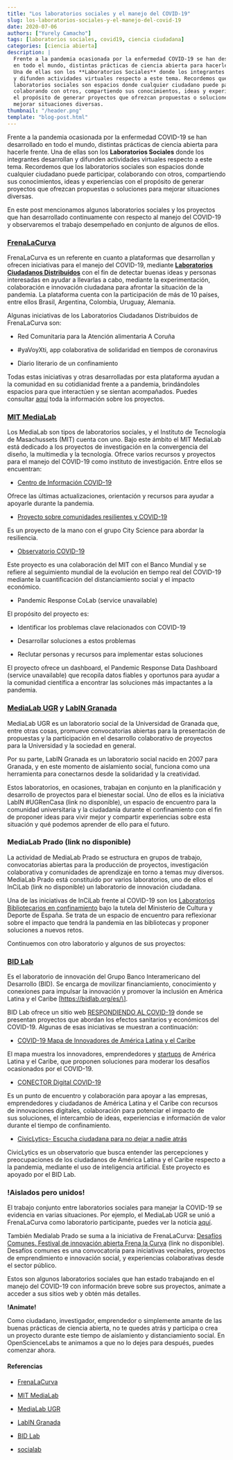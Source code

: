 ```yaml
---
title: "Los laboratorios sociales y el manejo del COVID-19"
slug: los-laboratorios-sociales-y-el-manejo-del-covid-19
date: 2020-07-06
authors: ["Yurely Camacho"]
tags: [laboratorios sociales, covid19, ciencia ciudadana]
categories: [ciencia abierta]
description: |
  Frente a la pandemia ocasionada por la enfermedad COVID-19 se han desarrollado
  en todo el mundo, distintas prácticas de ciencia abierta para hacerle frente.
  Una de ellas son los **Laboratorios Sociales** donde los integrantes desarrollan
  y difunden actividades virtuales respecto a este tema. Recordemos que los
  laboratorios sociales son espacios donde cualquier ciudadano puede participar,
  colaborando con otros, compartiendo sus conocimientos, ideas y experiencias con
  el propósito de generar proyectos que ofrezcan propuestas o soluciones para
  mejorar situaciones diversas.
thumbnail: "/header.png"
template: "blog-post.html"
---
```


Frente a la pandemia ocasionada por la enfermedad COVID-19 se han desarrollado
en todo el mundo, distintas prácticas de ciencia abierta para hacerle frente.
Una de ellas son los **Laboratorios Sociales** donde los integrantes desarrollan
y difunden actividades virtuales respecto a este tema. Recordemos que los
laboratorios sociales son espacios donde cualquier ciudadano puede participar,
colaborando con otros, compartiendo sus conocimientos, ideas y experiencias con
el propósito de generar proyectos que ofrezcan propuestas o soluciones para
mejorar situaciones diversas.

<!-- TEASER_END -->

En este post mencionamos algunos laboratorios sociales y los proyectos que han
desarrollado continuamente con respecto al manejo del COVID-19 y observaremos el
trabajo desempeñado en conjunto de algunos de ellos.

### [FrenaLaCurva](https://frenalacurva.net/)

FrenaLaCurva es un referente en cuanto a plataformas que desarrollan y ofrecen
iniciativas para el manejo del COVID-19, mediante
[**Laboratorios Ciudadanos Distribuidos**](https://frenalacurva.net/laboratorios-ciudadanos/)
con el fin de detectar buenas ideas y personas interesadas en ayudar a llevarlas
a cabo, mediante la experimentación, colaboración e innovación ciudadana para
afrontar la situación de la pandemia. La plataforma cuenta con la participación
de más de 10 países, entre ellos Brasil, Argentina, Colombia, Uruguay, Alemania.

Algunas iniciativas de los Laboratorios Ciudadanos Distribuidos de FrenaLaCurva
son:

- Red Comunitaria para la Atención alimentaria A Coruña

- #yaVoyXti, app colaborativa de solidaridad en tiempos de coronavirus

- Diario literario de un confinamiento

Todas estas iniciativas y otras desarrolladas por esta plataforma ayudan a la
comunidad en su cotidianidad frente a a pandemia, brindándoles espacios para que
interactúen y se sientan acompañados. Puedes consultar
[aquí](https://drive.google.com/drive/folders/1zDYuT0bf0MAGD15bmYsxIBpDEhwbf16P)
toda la información sobre los proyectos.

### [MIT MediaLab](https://www.media.mit.edu/)

Los MediaLab son tipos de laboratorios sociales, y el Instituto de Tecnología de
Masachussets (MIT) cuenta con uno. Bajo este ámbito el MIT MediaLab está
dedicado a los proyectos de investigación en la convergencia del diseño, la
multimedia y la tecnología. Ofrece varios recursos y proyectos para el manejo
del COVID-19 como instituto de investigación. Entre ellos se encuentran:

- [Centro de Información COVID-19](https://covid19.mit.edu/)

Ofrece las últimas actualizaciones, orientación y recursos para ayudar a
apoyarle durante la pandemia.

- [Proyecto sobre comunidades resilientes y COVID-19](https://www.media.mit.edu/projects/resilient-communities-and-covid19/overview/)

Es un proyecto de la mano con el grupo City Science para abordar la resiliencia.

- [Observatorio COVID-19](https://c19observatory.media.mit.edu/)

Este proyecto es una colaboración del MIT con el Banco Mundial y se refiere al
seguimiento mundial de la evolución en tiempo real del COVID-19 mediante la
cuantificación del distanciamiento social y el impacto económico.

- Pandemic Response CoLab (service unavailable)

El propósito del proyecto es:

- Identificar los problemas clave relacionados con COVID-19

- Desarrollar soluciones a estos problemas

- Reclutar personas y recursos para implementar estas soluciones

El proyecto ofrece un dashboard, el Pandemic Response Data Dashboard (service
unavailable) que recopila datos fiables y oportunos para ayudar a la comunidad
científica a encontrar las soluciones más impactantes a la pandemia.

### [MediaLab UGR](https://medialab.ugr.es) y [LabIN Granada](https://labingranada.org/)

MediaLab UGR es un laboratorio social de la Universidad de Granada que, entre
otras cosas, promueve convocatorias abiertas para la presentación de propuestas
y la participación en el desarrollo colaborativo de proyectos para la
Universidad y la sociedad en general.

Por su parte, LabIN Granada es un laboratorio social nacido en 2007 para
Granada, y en este momento de aislamiento social, funciona como una herramienta
para conectarnos desde la solidaridad y la creatividad.

Estos laboratorios, en ocasiones, trabajan en conjunto en la planificación y
desarrollo de proyectos para el bienestar social. Uno de ellos es la iniciativa
LabIN #UGRenCasa (link no disponible), un espacio de encuentro para la comunidad
universitaria y la ciudadanía durante el confinamiento con el fin de proponer
ideas para vivir mejor y compartir experiencias sobre esta situación y qué
podemos aprender de ello para el futuro.

### MediaLab Prado (link no disponible)

La actividad de MediaLab Prado se estructura en grupos de trabajo, convocatorias
abiertas para la producción de proyectos, investigación colaborativa y
comunidades de aprendizaje en torno a temas muy diversos. MediaLab Prado está
constituido por varios laboratorios, uno de ellos el InCiLab (link no
disponible) un laboratorio de innovación ciudadana.

Una de las iniciativas de InCiLab frente al COVID-19 son los
[Laboratorios Bibliotecarios en confinamiento](https://www.culturaydeporte.gob.es/cultura/areas/bibliotecas/mc/laboratorios-bibliotecarios/jornadas/confinamiento.html)
bajo la tutela del Ministerio de Cultura y Deporte de España. Se trata de un
espacio de encuentro para reflexionar sobre el impacto que tendrá la pandemia en
las bibliotecas y proponer soluciones a nuevos retos.

Continuemos con otro laboratorio y algunos de sus proyectos:

### [BID Lab](https://bidlab.org/es/)

Es el laboratorio de innovación del Grupo Banco Interamericano del Desarrollo
(BID). Se encarga de movilizar financiamiento, conocimiento y conexiones para
impulsar la innovación y promover la inclusión en América Latina y el Caribe
\[https://bidlab.org/es/\].

BID Lab ofrece un sitio web
[RESPONDIENDO AL COVID-19](https://bidlab.org/es/coronavirus) donde se presentan
proyectos que abordan los efectos sanitarios y económicos del COVID-19. Algunas
de esas iniciativas se muestran a continuación:

- [COVID-19 Mapa de Innovadores de América Latina y el Caribe](https://bidlab.org/es/map-LAC-innovators-Covid-19)

El mapa muestra los innovadores, emprendedores y
[startups](https://es.wikipedia.org/wiki/Empresa_emergente) de América Latina y
el Caribe, que proponen soluciones para moderar los desafíos ocasionados por el
COVID-19.

- [CONECTOR Digital COVID-19](https://bidlab.org/es/conector-digital/inicio)

Es un punto de encuentro y colaboración para apoyar a las empresas,
emprendedores y ciudadanos de América Latina y el Caribe con recursos de
innovaciones digitales, colaboración para potenciar el impacto de
sus soluciones, el intercambio de ideas, experiencias e información de valor
durante el tiempo de confinamiento.

- [CivicLytics- Escucha ciudadana para no dejar a nadie atrás](https://covid19-civiclytics.citibeats.com/#/)

CivicLytics es un observatorio que busca entender las percepciones y
preocupaciones de los ciudadanos de América Latina y el Caribe respecto a la
pandemia, mediante el uso de inteligencia artificial. Este proyecto es apoyado
por el BID Lab.

### !Aislados pero unidos!

El trabajo conjunto entre laboratorios sociales para manejar la COVID-19 se
evidencia en varias situaciones. Por ejemplo, el MediaLab UGR se unió a
FrenaLaCurva como laboratorio participante, puedes ver la noticia
[aquí](https://medialab.ugr.es/noticias/medialab-ugr-se-une-a-frenalacurva-net-una-iniciativa-para-hacer-frente-a-la-crisis-del-covid-19/).

También Medialab Prado se suma a la iniciativa de FrenaLaCurva:
[Desafíos Comunes. Festival de innovación abierta Frena la Curva](https://frenalacurva.net/desafios-comunes/)
(link no disponible). Desafíos comunes es una convocatoria para iniciativas
vecinales, proyectos de emprendimiento e innovación social, y experiencias
colaborativas desde el sector público.

Estos son algunos laboratorios sociales que han estado trabajando en el manejo
del COVID-19 con información breve sobre sus proyectos, anímate a acceder a sus
sitios web y obtén más detalles.

**!Anímate!**

Como ciudadano, investigador, emprendedor o simplemente amante de las buenas
prácticas de ciencia abierta, no te quedes atrás y participa o crea un proyecto
durante este tiempo de aislamiento y distanciamiento social. En OpenScienceLabs
te animamos a que no lo dejes para después, puedes comenzar ahora.

#### Referencias

- [FrenaLaCurva](https://frenalacurva.net/)

- [MIT MediaLab](https://www.media.mit.edu/)

- [MediaLab UGR](https://medialab.ugr.es)

- [LabIN Granada](https://labingranada.org/)

- [BID Lab](https://bidlab.org/es/)

- [socialab](https://socialab.com)
